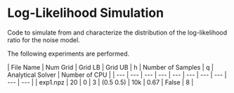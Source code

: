 # Log-Likelihood Simulation
Code to simulate from and characterize the distribution of the log-likelihood ratio for the noise model.

The following experiments are performed.

| File Name | Num Grid | Grid LB | Grid UB | h | Number of Samples | q | Analytical Solver | Number of CPU |
| --- | --- | --- | --- | --- | --- | --- | --- | --- | --- |
| exp1.npz | 20 | 0 | 3 | (0.5 0.5) | 10k | 0.67 | False | 8 |